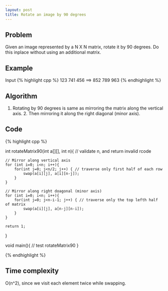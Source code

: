 ```yaml
---
layout: post
title: Rotate an image by 90 degrees
---
```


## Problem

Given an image represented by a N X N matrix, rotate it by 90 degrees. Do this inplace without using an additional matrix.

## Example

Input
{% highlight cpp %}
   123      741
   456  ==> 852
   789      963
{% endhighlight %}

## Algorithm
1. Rotating by 90 degrees is same as mirroring the matrix along the vertical axis. 2. Then mirroring it along the right diagonal (minor axis).

## Code

{% highlight cpp %}

int rotateMatrix90(int a[][], int n){
	// validate n, and return invalid rcode
	
	// Mirror along vertical axis
	for (int i=0; i<n; i++){
		for(int j=0; j<n/2; j++) { // traverse only first half of each row
			swap(a[i][j], a[i][n-j]);
		}
	}
	
	// Mirror along right doagonal (minor axis)
	for (int i=0; i<n; i++){
		for(int j=0; j<n-i-1; j++) { // traverse only the top lefth half of matrix
			swap(a[i][j], a[n-j][n-i]);
		}
	}
	
	return 1;
}

void main(){
	// test rotateMatrix90
}

{% endhighlight %}

## Time complexity

O(n^2), since we visit each element twice while swapping.